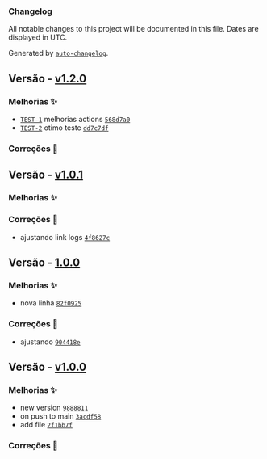 ### Changelog

All notable changes to this project will be documented in this file. Dates are displayed in UTC.

Generated by [`auto-changelog`](https://github.com/CookPete/auto-changelog).

## Versão - [v1.2.0](https://github.com/felipe-frade/github-actions-test-2/compare/v1.0.1...v1.2.0)

### Melhorias ✨

- [`TEST-1`](https://issues.apache.org/jira/browse/TEST-1) melhorias actions [`568d7a0`](https://github.com/felipe-frade/github-actions-test-2/commit/568d7a01691635f6bd00f34bf7bf2148a90f7b5d)
- [`TEST-2`](https://issues.apache.org/jira/browse/TEST-2) otimo teste [`dd7c7df`](https://github.com/felipe-frade/github-actions-test-2/commit/dd7c7df116a052e11d63abf97e5caaccf9f6e49a)

### Correções 🐛

## Versão - [v1.0.1](https://github.com/felipe-frade/github-actions-test-2/compare/1.0.0...v1.0.1)

### Melhorias ✨

### Correções 🐛

- ajustando link logs [`4f8627c`](https://github.com/felipe-frade/github-actions-test-2/commit/4f8627c89a8ce3e2d82417a1168a212a714bcf98)

## Versão - [1.0.0](https://github.com/felipe-frade/github-actions-test-2/compare/v1.0.0...1.0.0)

### Melhorias ✨

- nova linha [`82f0925`](https://github.com/felipe-frade/github-actions-test-2/commit/82f0925048de2fdb36603d38b159f24f0d8f5e0a)

### Correções 🐛

- ajustando [`904418e`](https://github.com/felipe-frade/github-actions-test-2/commit/904418e5246170a76fab4b8bc47c39d6e32c45f5)

## Versão - [v1.0.0]()

### Melhorias ✨

- new version [`9888811`](https://github.com/felipe-frade/github-actions-test-2/commit/9888811d4c291f2bc2edc34421b796d301c279d5)
- on push to main [`3acdf58`](https://github.com/felipe-frade/github-actions-test-2/commit/3acdf5832fc5837940af640a016e05b1a59d40cd)
- add file [`2f1bb7f`](https://github.com/felipe-frade/github-actions-test-2/commit/2f1bb7ffb09c085fc74ad58e5642c6aa950cf9e9)

### Correções 🐛


